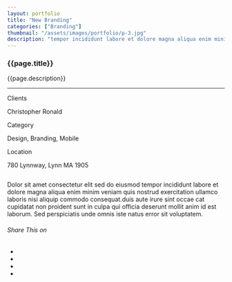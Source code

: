 ```yaml
---
layout: portfolio
title: "New Branding"
categories: ["Branding"]
thumbnail: "/assets/images/portfolio/p-3.jpg"
description: "tempor incididunt labore et dolore magna aliqua enim minim veniam quis nostrud exercitation ullamco laboris nisi aliquip commodo consequat.duis aute irure"
---
```

<div class="col-lg-8 text-center">
	<h3 class="mb-5 mt-2">{{page.title}}</h3>
	<p>{{page.description}}</p>

<hr class="my-5">
	
<div class="row">
		<div class="col-lg-4 text-center">
			<p class="text-color font-weight-bold mb-2">Clients</p>
			<p>Christopher Ronald</p>
		</div>
		<div class="col-lg-4 text-center">
			<p class="text-color font-weight-bold mb-2">Category</p>
			<p>Design, Branding, Mobile</p>
		</div>
		<div class="col-lg-4 text-center">
			<p class="text-color font-weight-bold mb-2">Location</p>
			<p>780 Lynnway, Lynn MA 1905</p>
		</div>
	</div>

<div class="col-lg-12 mt-5">
	<div class="carousel slide" id="single-slide">
		<div class="carousel-inner">
			<div class="carousel-item active">
				<img src="/assets/images/portfolio/portfolio-single.jpg" alt="" class="img-fluid">
			</div>
			<div class="carousel-item">
				<img src="/assets/images/blog/blog-single.jpg" alt="" class="img-fluid">
			</div>
			<div class="carousel-item">
				<img src="/assets/images/portfolio/portfolio-single.jpg" alt="" class="img-fluid">
			</div>
		</div>
		 <div class="text-center mt-4">
		 	<a class="control-prev" href="#single-slide" role="button" data-slide="prev">
			    <span class="fa fa-long-arrow-alt-left" aria-hidden="true"></span>
			  </a>
			  <a class="control-next" href="#single-slide" role="button" data-slide="next">
			    <span class="fa fa-long-arrow-alt-right" aria-hidden="true"></span>
			  </a>
		 </div>
	</div>
</div>
<div class="col-lg-8 text-center mt-5">
	<p>Dolor sit amet consectetur elit sed do eiusmod tempor incididunt labore et dolore magna aliqua enim minim veniam quis nostrud exercitation ullamco laboris nisi aliquip commodo consequat.duis aute irure sint occae cat cupidatat non proident sunt in culpa qui officia deserunt mollit anim id est laborum. Sed perspiciatis unde omnis iste natus error sit voluptatem.</p>
</div>

<div class="post-single-share py-4 mt-4 mb-5">
		<h6 class="text-white">Share This on</h6>
		<ul class="list-inline socials-links mb-0">
			<li class="list-inline-item">
				<a href="#" class="active"><i class="ti-facebook"></i></a>
			</li>
			<li class="list-inline-item">
				<a href="#"><i class="ti-twitter"></i></a>
			</li>
			<li class="list-inline-item">
				<a href="#"><i class="ti-vimeo"></i></a>
			</li>
			<li class="list-inline-item">
				<a href="#"><i class="ti-linkedin"></i></a>
			</li>
		</ul>
	</div>
</div>